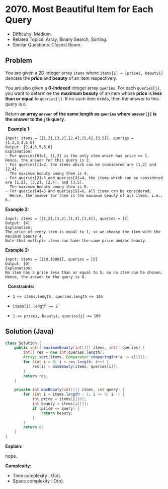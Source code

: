# 2070. Most Beautiful Item for Each Query

- Difficulty: Medium.
- Related Topics: Array, Binary Search, Sorting.
- Similar Questions: Closest Room.

## Problem

You are given a 2D integer array ```items``` where ```items[i] = [pricei, beautyi]``` denotes the **price** and **beauty** of an item respectively.

You are also given a **0-indexed** integer array ```queries```. For each ```queries[j]```, you want to determine the **maximum beauty** of an item whose **price** is **less than or equal** to ```queries[j]```. If no such item exists, then the answer to this query is ```0```.

Return **an array **```answer```** of the same length as **```queries```** where **```answer[j]```** is the answer to the **```jth```** query**.

 
**Example 1:**

```
Input: items = [[1,2],[3,2],[2,4],[5,6],[3,5]], queries = [1,2,3,4,5,6]
Output: [2,4,5,5,6,6]
Explanation:
- For queries[0]=1, [1,2] is the only item which has price <= 1. Hence, the answer for this query is 2.
- For queries[1]=2, the items which can be considered are [1,2] and [2,4]. 
  The maximum beauty among them is 4.
- For queries[2]=3 and queries[3]=4, the items which can be considered are [1,2], [3,2], [2,4], and [3,5].
  The maximum beauty among them is 5.
- For queries[4]=5 and queries[5]=6, all items can be considered.
  Hence, the answer for them is the maximum beauty of all items, i.e., 6.
```

**Example 2:**

```
Input: items = [[1,2],[1,2],[1,3],[1,4]], queries = [1]
Output: [4]
Explanation: 
The price of every item is equal to 1, so we choose the item with the maximum beauty 4. 
Note that multiple items can have the same price and/or beauty.  
```

**Example 3:**

```
Input: items = [[10,1000]], queries = [5]
Output: [0]
Explanation:
No item has a price less than or equal to 5, so no item can be chosen.
Hence, the answer to the query is 0.
```

 
**Constraints:**


	
- ```1 <= items.length, queries.length <= 105```
	
- ```items[i].length == 2```
	
- ```1 <= pricei, beautyi, queries[j] <= 109```



## Solution (Java)

```java
class Solution {
    public int[] maximumBeauty(int[][] items, int[] queries) {
        int[] res = new int[queries.length];
        Arrays.sort(items, Comparator.comparingInt(a -> a[1]));
        for (int i = 0; i < res.length; i++) {
            res[i] = maxBeauty(items, queries[i]);
        }
        return res;
    }

    private int maxBeauty(int[][] items, int query) {
        for (int i = items.length - 1; i >= 0; i--) {
            int price = items[i][0];
            int beauty = items[i][1];
            if (price <= query) {
                return beauty;
            }
        }
        return 0;
    }
}
```

**Explain:**

nope.

**Complexity:**

* Time complexity : O(n).
* Space complexity : O(n).
